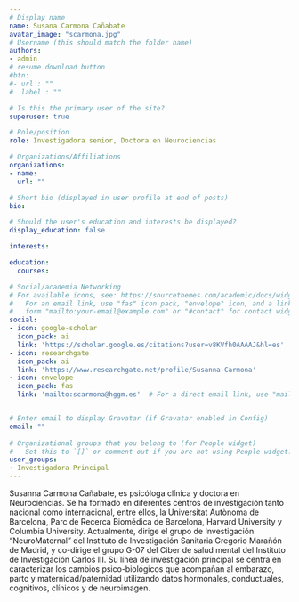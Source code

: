 ```yaml
---
# Display name
name: Susana Carmona Cañabate
avatar_image: "scarmona.jpg"
# Username (this should match the folder name)
authors:
- admin
# resume download button
#btn:
#- url : ""
#  label : ""

# Is this the primary user of the site?
superuser: true

# Role/position
role: Investigadora senior, Doctora en Neurociencias

# Organizations/Affiliations
organizations:
- name: 
  url: ""

# Short bio (displayed in user profile at end of posts)
bio:

# Should the user's education and interests be displayed?
display_education: false

interests:

education:
  courses:

# Social/academia Networking
# For available icons, see: https://sourcethemes.com/academic/docs/widgets/#icons
#   For an email link, use "fas" icon pack, "envelope" icon, and a link in the
#   form "mailto:your-email@example.com" or "#contact" for contact widget.
social:
- icon: google-scholar
  icon_pack: ai
  link: 'https://scholar.google.es/citations?user=v8KVfh0AAAAJ&hl=es'
- icon: researchgate
  icon_pack: ai
  link: 'https://www.researchgate.net/profile/Susanna-Carmona'
- icon: envelope
  icon_pack: fas
  link: 'mailto:scarmona@hggm.es'  # For a direct email link, use "mailto:test@example.org".


# Enter email to display Gravatar (if Gravatar enabled in Config)
email: ""
  
# Organizational groups that you belong to (for People widget)
#   Set this to `[]` or comment out if you are not using People widget.  
user_groups:
- Investigadora Principal
---
```


Susanna Carmona Cañabate, es psicóloga clínica y doctora en Neurociencias. Se ha formado en diferentes centros de investigación tanto nacional como internacional, entre ellos, la Universitat Autònoma de Barcelona, Parc de Recerca Biomédica de Barcelona, Harvard University y Columbia University. Actualmente, dirige el grupo de Investigación “NeuroMaternal” del Instituto de Investigación Sanitaria Gregorio Marañón de Madrid, y co-dirige el grupo G-07 del Ciber de salud mental del Instituto de Investigación Carlos III. Su línea de investigación principal se centra en caracterizar los cambios psico-biológicos que acompañan al embarazo, parto y maternidad/paternidad utilizando datos hormonales, conductuales, cognitivos, clínicos y de neuroimagen. 
